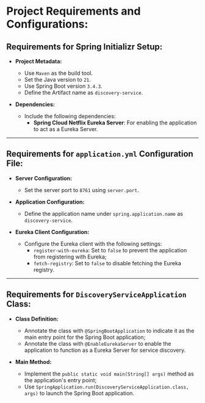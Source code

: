 # Project Requirements and Configurations:

## Requirements for Spring Initializr Setup:

- **Project Metadata:**
    - Use `Maven` as the build tool.
    - Set the Java version to `21`.
    - Use Spring Boot version `3.4.3`.
    - Define the Artifact name as `discovery-service`.

- **Dependencies:**
    - Include the following dependencies:
        - **Spring Cloud Netflix Eureka Server**: For enabling the application to act as a Eureka Server.

---

## Requirements for `application.yml` Configuration File:

- **Server Configuration:**
    - Set the server port to `8761` using `server.port`.

- **Application Configuration:**
    - Define the application name under `spring.application.name` as `discovery-service`.

- **Eureka Client Configuration:**
    - Configure the Eureka client with the following settings:
        - `register-with-eureka`: Set to `false` to prevent the application from registering with Eureka;
        - `fetch-registry`: Set to `false` to disable fetching the Eureka registry.

---

## Requirements for `DiscoveryServiceApplication` Class:

- **Class Definition:**
    - Annotate the class with `@SpringBootApplication` to indicate it as the main entry point for the Spring Boot
      application;
    - Annotate the class with `@EnableEurekaServer` to enable the application to function as a Eureka Server for service
      discovery.

- **Main Method:**
    - Implement the `public static void main(String[] args)` method as the application's entry point;
    - Use `SpringApplication.run(DiscoveryServiceApplication.class, args)` to launch the Spring Boot application.
